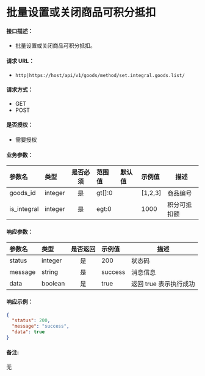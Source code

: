 # 批量设置或关闭商品可积分抵扣

#### 接口描述：
- 批量设置或关闭商品可积分抵扣。

#### 请求 URL：
- `http|https://host/api/v1/goods/method/set.integral.goods.list/`

#### 请求方式：
- GET
- POST

#### 是否授权：
- 需要授权

#### 业务参数：
|参数名|类型|是否必须|范围值|默认值|示例值|描述|
|:----|:---|:---:|:-----|:-----|:-----|-----|
|goods_id |integer |是 |gt[]:0 | |[1,2,3] |商品编号 |
|is_integral |integer |是 |egt:0 | |1000 |积分可抵扣额 |

#### 响应参数：
|参数名|类型|是否返回|示例值|描述|
|:-----|:-----|:---:|:-----|-----|
|status |integer |是 |200 |状态码 |
|message |string |是 |success |消息信息 |
|data |boolean |是 |true |返回 true 表示执行成功 |

#### 响应示例：
```json
{
  "status": 200,
  "message": "success",
  "data": true
}
```

#### 备注:
无